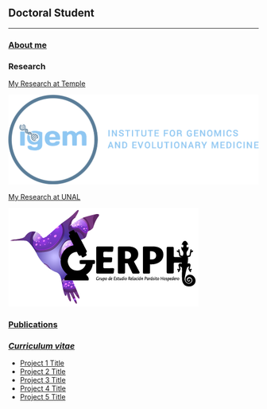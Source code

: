 ## Doctoral Student

---

### [About me](/aboutme)




### Research

[My Research at Temple](/research@temple)

<img src="images/igem_logo1.png?raw=true"/>


[My Research at UNAL](/research@unal)

<img src="images/gerph.png?raw=true"/>





### [Publications](/publications)



### [*Curriculum vitae*](/research)

- [Project 1 Title](http://example.com/)
- [Project 2 Title](http://example.com/)
- [Project 3 Title](http://example.com/)
- [Project 4 Title](http://example.com/)
- [Project 5 Title](http://example.com/)


<!-- Remove above link if you don't want to attibute -->
